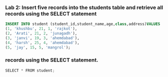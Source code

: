 ### Lab 2: Insert five records into the students table and retrieve all records using the SELECT statement

```sql
INSERT INTO student (student_id,student_name,age,class,address)VALUES
(1, 'khushbu', 21, 1, 'rajkot'),
(2, 'Arati', 21, 2, 'junagadh'),
(3, 'janvi', 19, 3, 'ahemdabad'),
(4, 'harsh', 25, 4, 'ahemdabad'),
(5, 'jay', 15, 5, 'mangrol');
```

### records using the SELECT statement.

```c
SELECT * FROM student;
```